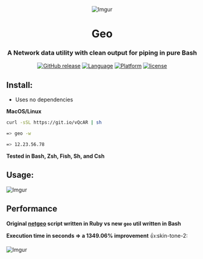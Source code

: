 <div align="center">

![Imgur](http://i.imgur.com/Jk3L3EO.png)

# Geo
### A Network data utility with clean output for piping in pure Bash

[![GitHub release](https://img.shields.io/github/release/jakewmeyer/Geo.svg)]()
[![Language](https://img.shields.io/badge/language-Bash-gray.svg)]()
[![Platform](https://img.shields.io/badge/platform-MacOS%20%2B%20Linux-blue.svg)]()
[![license](https://img.shields.io/github/license/mashape/apistatus.svg)]()

</div>

## Install:
* Uses no dependencies

**MacOS/Linux**
```bash
curl -sSL https://git.io/vQcAR | sh
```
```bash
=> geo -w

=> 12.23.56.78
```

**Tested in Bash, Zsh, Fish, Sh, and Csh**
## Usage:

![Imgur](http://i.imgur.com/mvCaCfy.png)

## Performance
**Original [netgeo](https://github.com/jakewmeyer/Ruby-Scripts) script written in Ruby vs new ```geo``` util written in Bash**

**Execution time in seconds => a 1349.06% improvement** :+1::skin-tone-2:

![Imgur](http://i.imgur.com/aAtNFel.png)
